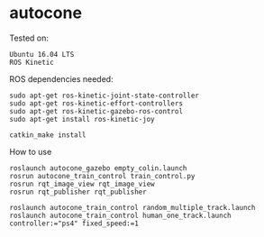 # autocone

Tested on:

    Ubuntu 16.04 LTS
    ROS Kinetic

ROS dependencies needed:

    sudo apt-get ros-kinetic-joint-state-controller
    sudo apt-get ros-kinetic-effort-controllers
    sudo apt-get ros-kinetic-gazebo-ros-control
    sudo apt-get install ros-kinetic-joy

    catkin_make install

How to use

    roslaunch autocone_gazebo empty_colin.launch
    rosrun autocone_train_control train_control.py
    rosrun rqt_image_view rqt_image_view
    rosrun rqt_publisher rqt_publisher

    roslaunch autocone_train_control random_multiple_track.launch
    roslaunch autocone_train_control human_one_track.launch controller:="ps4" fixed_speed:=1